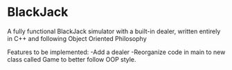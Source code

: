 # BlackJack
A fully functional BlackJack simulator with a built-in dealer, written entirely in C++ and following Object Oriented Philosophy

Features to be implemented:
  -Add a dealer
  -Reorganize code in main to new class called Game to better follow OOP style.
